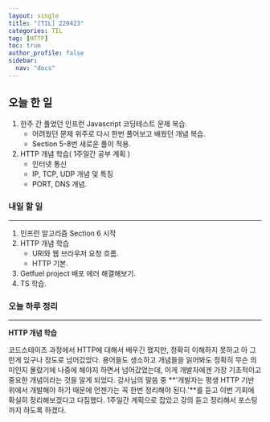 ```yaml
---
layout: single
title: "[TIL] 220423"
categories: TIL
tag: [HTTP]
toc: true
author_profile: false
sidebar:
  nav: "docs"
---
```


## 오늘 한 일

1. 한주 간 풀었던 인프런 Javascript 코딩테스트 문제 복습.
   - 어려웠던 문제 위주로 다시 한번 풀어보고 배웠던 개념 복습.
   - Section 5-8번 새로운 풀이 적용.
2. HTTP 개념 학습( 1주일간 공부 계획 )
   - 인터넷 통신
   - IP, TCP, UDP 개념 및 특징
   - PORT, DNS 개념.

### 내일 할 일

---

1. 인프런 알고리즘 Section 6 시작
2. HTTP 개념 학습
   - URI와 웹 브라우저 요청 흐름.
   - HTTP 기본.
1. Getfuel project 배포 에러 해결해보기.
1. TS 학습.

### 오늘 하루 정리

---

**HTTP 개념 학습**

코드스테이츠 과정에서 HTTP에 대해서 배우긴 했지만, 정확히 이해하지 못하고 아 그런게 있구나 정도로 넘어갔었다. 용어들도 생소하고 개념들을 읽어봐도 정확히 무슨 의미인지 몰랐기에 나중에 해야지 하면서 넘어갔었는데, 이게 개발자에겐 가장 기초적이고 중요한 개념이라는 것을 알게 되었다.
강사님의 말씀 중 **'개발자는 평생 HTTP 기반 위에서 개발해야 하기 때문에 언젠가는 꼭 한번 정리해야 된다.'**를 듣고 이번 기회에 확실히 정리해보겠다고 다짐했다.
1주일간 계획으로 잡았고 강의 듣고 정리해서 포스팅까지 하도록 하겠다.
